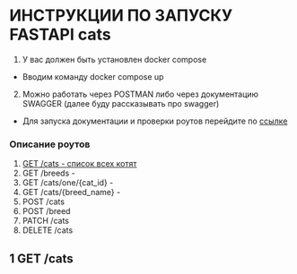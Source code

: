 # ИНСТРУКЦИИ ПО ЗАПУСКУ FASTAPI cats

1. У вас должен быть установлен docker compose
  - Вводим команду docker compose up
2. Можно работать через POSTMAN либо через документацию SWAGGER (далее буду рассказывать про swagger)
  - Для запуска документации и проверки роутов перейдите по [ссылкe](http://0.0.0.0:5000/docs)

### Описание роутов
1. [GET /cats - список всех котят](#get1) 
2. GET /breeds - 
3. GET /cats/one/{cat_id} -
4. GET /cats/{breed_name} -
5. POST /cats
6. POST /breed
7. PATCH /cats
8. DELETE /cats


<a name="get1"><h2>1 GET /cats</h2></a>
